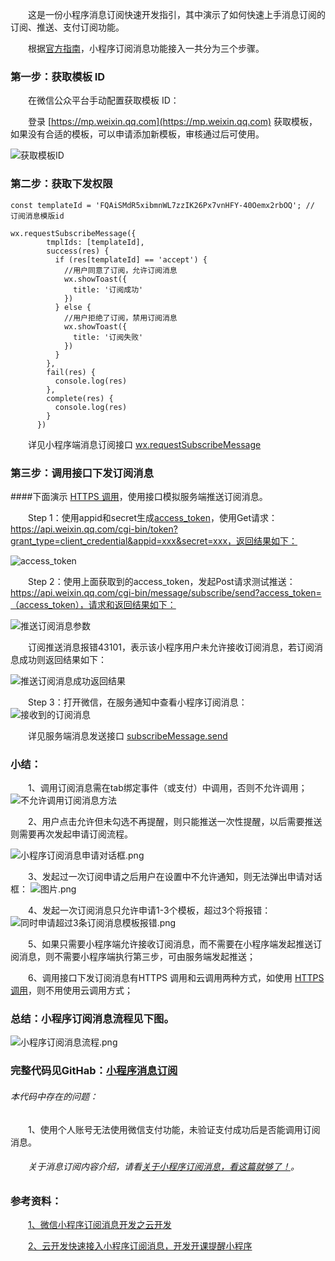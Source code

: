 &emsp;&emsp;这是一份小程序消息订阅快速开发指引，其中演示了如何快速上手消息订阅的订阅、推送、支付订阅功能。

&emsp;&emsp;根据[官方指南](https://developers.weixin.qq.com/miniprogram/dev/framework/open-ability/subscribe-message.html)，小程序订阅消息功能接入一共分为三个步骤。

### 第一步：获取模板 ID

&emsp;&emsp;在微信公众平台手动配置获取模板 ID：

&emsp;&emsp;登录 [https://mp.weixin.qq.com](https://mp.weixin.qq.com) 获取模板，如果没有合适的模板，可以申请添加新模板，审核通过后可使用。

![获取模板ID](https://upload-images.jianshu.io/upload_images/2783386-6756e5cf14d9f5b8.png?imageMogr2/auto-orient/strip%7CimageView2/2/w/1240)

### [](https://developers.weixin.qq.com/miniprogram/dev/framework/open-ability/subscribe-message.html#步骤二：获取下发权限)第二步：获取下发权限

```
const templateId = 'FQAiSMdR5xibmnWL7zzIK26Px7vnHFY-40Oemx2rbOQ'; // 订阅消息模版id

wx.requestSubscribeMessage({
        tmplIds: [templateId],
        success(res) {
          if (res[templateId] == 'accept') {
            //用户同意了订阅，允许订阅消息
            wx.showToast({
              title: '订阅成功'
            })
          } else {
            //用户拒绝了订阅，禁用订阅消息
            wx.showToast({
              title: '订阅失败'
            })
          }
        },
        fail(res) {
          console.log(res)
        },
        complete(res) {
          console.log(res)
        }
      })
```

&emsp;&emsp;详见小程序端消息订阅接口 [wx.requestSubscribeMessage](https://developers.weixin.qq.com/miniprogram/dev/api/open-api/subscribe-message/wx.requestSubscribeMessage.html)

### [](https://developers.weixin.qq.com/miniprogram/dev/framework/open-ability/subscribe-message.html#步骤三：调用接口下发订阅消息)第三步：调用接口下发订阅消息

####下面演示 [HTTPS 调用](https://developers.weixin.qq.com/miniprogram/dev/api-backend/open-api/subscribe-message/subscribeMessage.send.html#请求地址)，使用接口模拟服务端推送订阅消息。

&emsp;&emsp;Step 1：使用appid和secret生成[access_token](https://developers.weixin.qq.com/miniprogram/dev/framework/server-ability/backend-api.html#access_token)，使用Get请求：https://api.weixin.qq.com/cgi-bin/token?grant_type=client_credential&appid=xxx&secret=xxx，返回结果如下：

![access_token](https://upload-images.jianshu.io/upload_images/2783386-15a6db40241ecd49.png?imageMogr2/auto-orient/strip%7CimageView2/2/w/1240)

&emsp;&emsp;Step 2：使用上面获取到的access_token，发起Post请求测试推送：https://api.weixin.qq.com/cgi-bin/message/subscribe/send?access_token=（access_token），请求和返回结果如下：

![推送订阅消息参数](https://upload-images.jianshu.io/upload_images/2783386-5187736780988885.png?imageMogr2/auto-orient/strip%7CimageView2/2/w/1240)

&emsp;&emsp;订阅推送消息报错43101，表示该小程序用户未允许接收订阅消息，若订阅消息成功则返回结果如下：

![推送订阅消息成功返回结果](https://upload-images.jianshu.io/upload_images/2783386-5cd6e07885095176.png?imageMogr2/auto-orient/strip%7CimageView2/2/w/1240)

&emsp;&emsp;Step 3：打开微信，在服务通知中查看小程序订阅消息：
![接收到的订阅消息](https://upload-images.jianshu.io/upload_images/2783386-a3088b733f924fc0.png?imageMogr2/auto-orient/strip%7CimageView2/2/w/1240)

&emsp;&emsp;详见服务端消息发送接口 [subscribeMessage.send](https://developers.weixin.qq.com/miniprogram/dev/api-backend/open-api/subscribe-message/subscribeMessage.send.html)

### 小结：

&emsp;&emsp;1、调用订阅消息需在tab绑定事件（或支付）中调用，否则不允许调用；
![不允许调用订阅消息方法](https://upload-images.jianshu.io/upload_images/2783386-fc43496266e8f10e.png?imageMogr2/auto-orient/strip%7CimageView2/2/w/1240)

&emsp;&emsp;2、用户点击允许但未勾选不再提醒，则只能推送一次性提醒，以后需要推送则需要再次发起申请订阅流程。

![小程序订阅消息申请对话框.png](https://upload-images.jianshu.io/upload_images/2783386-d0adb58e0b277a3e.png?imageMogr2/auto-orient/strip%7CimageView2/2/w/1240)


&emsp;&emsp;3、发起过一次订阅申请之后用户在设置中不允许通知，则无法弹出申请对话框：
![图片.png](https://upload-images.jianshu.io/upload_images/2783386-b399824526dd0ed6.png?imageMogr2/auto-orient/strip%7CimageView2/2/w/1240)

&emsp;&emsp;4、发起一次订阅消息只允许申请1-3个模板，超过3个将报错：
![同时申请超过3条订阅消息模板报错.png](https://upload-images.jianshu.io/upload_images/2783386-cfa642d2dd400d54.png?imageMogr2/auto-orient/strip%7CimageView2/2/w/1240)


&emsp;&emsp;5、如果只需要小程序端允许接收订阅消息，而不需要在小程序端发起推送订阅消息，则不需要小程序端执行第三步，可由服务端发起推送；

&emsp;&emsp;6、调用接口下发订阅消息有HTTPS 调用和云调用两种方式，如使用 [HTTPS 调用](https://developers.weixin.qq.com/miniprogram/dev/api-backend/open-api/subscribe-message/subscribeMessage.send.html#请求地址)，则不用使用云调用方式；

### 总结：小程序订阅消息流程见下图。

![小程序订阅消息流程.png](https://upload-images.jianshu.io/upload_images/2783386-185b061b0be8bd92.png?imageMogr2/auto-orient/strip%7CimageView2/2/w/1240)



### 完整代码见GitHab：[小程序消息订阅](https://github.com/XieXiePro/mini-subscribe-message)


###### 本代码中存在的问题：

&emsp;&emsp;1、使用个人账号无法使用微信支付功能，未验证支付成功后是否能调用订阅消息。


###### &emsp;&emsp;关于消息订阅内容介绍，请看[关于小程序订阅消息，看这篇就够了！](https://www.jianshu.com/p/b5c51f2e754e)。

### 参考资料：

&emsp;&emsp;[1、微信小程序订阅消息开发之云开发 ](https://github.com/it5200/wxsms)

&emsp;&emsp;[2、云开发快速接入小程序订阅消息，开发开课提醒小程序 ](https://github.com/binggg/tcb-subscribe-demo)